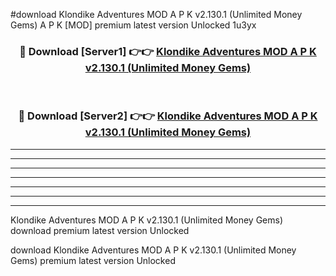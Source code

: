 #download Klondike Adventures MOD A P K v2.130.1 (Unlimited Money Gems)  A P K [MOD] premium latest version Unlocked 1u3yx 



<div align="center">
<h3>🔴 Download [Server1] 👉👉 <a href="https://apkdownload2.web.app/">Klondike Adventures MOD A P K v2.130.1 (Unlimited Money Gems) </a></h3><br>

<h3>🔴 Download [Server2] 👉👉 <a href="https://apkdownload2.web.app/">Klondike Adventures MOD A P K v2.130.1 (Unlimited Money Gems) </a></h3>
</div>





----------------------------------------------------------

----------------------------------------------------------

----------------------------------------------------------

----------------------------------------------------------

----------------------------------------------------------

----------------------------------------------------------

----------------------------------------------------------

Klondike Adventures MOD A P K v2.130.1 (Unlimited Money Gems)  download premium latest version Unlocked

download Klondike Adventures MOD A P K v2.130.1 (Unlimited Money Gems)  premium latest version Unlocked
